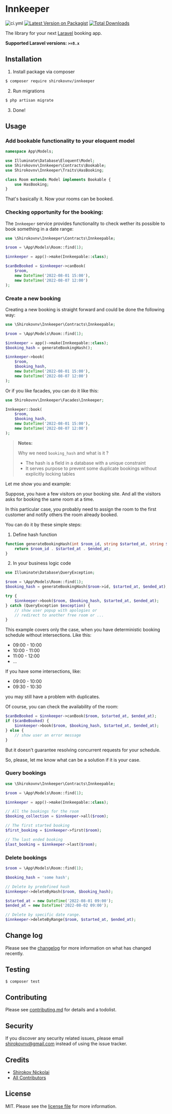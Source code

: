# Innkeeper

![ci.yml][link-ci]
[![Latest Version on Packagist][ico-version]][link-packagist]
[![Total Downloads][ico-downloads]][link-downloads]

The library for your next [Laravel](https://laravel.com/) booking app.

**Supported Laravel versions: `>=8.x`**

## Installation

1. Install package via composer

``` bash
$ composer require shirokovnv/innkeeper
```

2. Run migrations

```bash
$ php artisan migrate
```

3. Done!

## Usage

### Add bookable functionality to your eloquent model

```php
namespace App\Models;

use Illuminate\Database\Eloquent\Model;
use Shirokovnv\Innkeeper\Contracts\Bookable;
use Shirokovnv\Innkeeper\Traits\HasBooking;

class Room extends Model implements Bookable {
    use HasBooking;
}
```

That's basically it. Now your rooms can be booked.

### Checking opportunity for the booking:

The `Innkeeper` service provides functionality to check wether its possible to book something in a date range:

```php
use \Shirokovnv\Innkeeper\Contracts\Innkeepable;

$room = \App\Models\Room::find(1);

$innkeeper = app()->make(Innkeepable::class);

$canBeBooked = $innkeeper->canBook(
    $room,
    new DateTime('2022-08-01 15:00'), 
    new DateTime('2022-08-07 12:00')
);
```

### Create a new booking

Creating a new booking is straight forward and could be done the following way:

```php
use \Shirokovnv\Innkeeper\Contracts\Innkeepable;

$room = \App\Models\Room::find(1);

$innkeeper = app()->make(Innkeepable::class);
$booking_hash = generateBookingHash();

$innkeeper->book(
    $room, 
    $booking_hash, 
    new DateTime('2022-08-01 15:00'), 
    new DateTime('2022-08-07 12:00')
);
```

Or if you like facades, you can do it like this:

```php
use Shirokovnv\Innkeeper\Facades\Innkeeper;

Innkeeper::book(
    $room, 
    $booking_hash, 
    new DateTime('2022-08-01 15:00'), 
    new DateTime('2022-08-07 12:00')
);
```

> **Notes:** 
> 
> Why we need `booking_hash` and what is it ?
> - The hash is a field in a database with a unique constraint
> - It serves purpose to prevent some duplicate bookings without explicitly locking tables

Let me show you and example:

Suppose, you have a few visitors on your booking site. 
And all the visitors asks for booking the same room at a time.

In this particular case, you probably need to assign the room to the 
first customer and notify others the room already booked.

You can do it by these simple steps:

1. Define hash function 

```php
function generateBookingHash(int $room_id, string $started_at, string $ended_at) {
    return $room_id . $started_at . $ended_at;
}
```

2. In your business logic code

```php
use Illuminate\Database\QueryException;

$room = \App\Models\Room::find(1);
$booking_hash = generateBookingHash($room->id, $started_at, $ended_at);

try {
    $innkeeper->book($room, $booking_hash, $started_at, $ended_at);
} catch (QueryException $exception) {
    // show user popup with apologies or
    // redirect to another free room or ...
}
```

This example covers only the case, when you have deterministic booking schedule without intersections.
Like this:

- 09:00 - 10:00
- 10:00 - 11:00
- 11:00 - 12:00
- ...

If you have some intersections, like:

- 09:00 - 10:00
- 09:30 - 10:30

you may still have a problem with duplicates.

Of course, you can check the availability of the room: 

```php
$canBeBooked = $innkeeper->canBook($room, $started_at, $ended_at);
if ($canBeBooked) {
    $innkeeper->book($room, $booking_hash, $started_at, $ended_at);
} else {
    // show user an error message
}
```

But it doesn't guarantee resolving concurrent requests for your schedule.

So, please, let me know what can be a solution if it is your case.

### Query bookings

```php
use \Shirokovnv\Innkeeper\Contracts\Innkeepable;

$room = \App\Models\Room::find(1);

$innkeeper = app()->make(Innkeepable::class);

// All the bookings for the room
$booking_collection = $innkeeper->all($room);

// The first started booking
$first_booking = $innkeeper->first($room);

// The last ended booking
$last_booking = $innkeeper->last($room);
```

### Delete bookings

```php
$room = \App\Models\Room::find(1);

$booking_hash = 'some hash';

// Delete by predefined hash
$innkeeper->deleteByHash($room, $booking_hash);

$started_at = new DateTime('2022-08-01 09:00');
$ended_at = new DateTime('2022-08-02 09:00');

// Delete by specific date range.
$innkeeper->deleteByRange($room, $started_at, $ended_at);
```

## Change log

Please see the [changelog](changelog.md) for more information on what has changed recently.

## Testing

``` bash
$ composer test
```

## Contributing

Please see [contributing.md](contributing.md) for details and a todolist.

## Security

If you discover any security related issues, please email shirokovnv@gmail.com instead of using the issue tracker.

## Credits

- [Shirokov Nickolai][link-author]
- [All Contributors][link-contributors]

## License

MIT. Please see the [license file](license.md) for more information.

[ico-version]: https://img.shields.io/packagist/v/shirokovnv/innkeeper.svg?style=flat-square
[ico-downloads]: https://img.shields.io/packagist/dt/shirokovnv/innkeeper.svg?style=flat-square

[link-ci]: https://github.com/shirokovnv/innkeeper/actions/workflows/ci.yml/badge.svg
[link-packagist]: https://packagist.org/packages/shirokovnv/innkeeper
[link-downloads]: https://packagist.org/packages/shirokovnv/innkeeper
[link-author]: https://github.com/shirokovnv
[link-contributors]: ../../contributors
